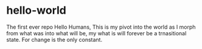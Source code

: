 # hello-world
The first ever repo
Hello Humans, 
This is my pivot into the world as I morph from what was into what will be, my what is will forever be a trnasitional state. For change is the only constant. 
